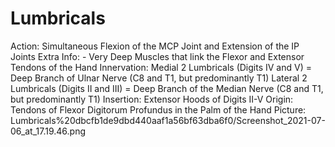 # Lumbricals

Action: Simultaneous Flexion of the MCP Joint and Extension of the IP Joints
Extra Info: - Very Deep Muscles that link the Flexor and Extensor Tendons of the Hand
Innervation: Medial 2 Lumbricals (Digits IV and V) = Deep Branch of Ulnar Nerve (C8 and T1, but predominantly T1)                          Lateral 2 Lumbricals (Digits II and III) = Deep Branch of the Median Nerve (C8 and T1, but predominantly T1)
Insertion: Extensor Hoods of Digits II-V
Origin: Tendons of Flexor Digitorum Profundus in the Palm of the Hand
Picture: Lumbricals%20dbcfb1de9dbd440aaf1a56bf63dba6f0/Screenshot_2021-07-06_at_17.19.46.png